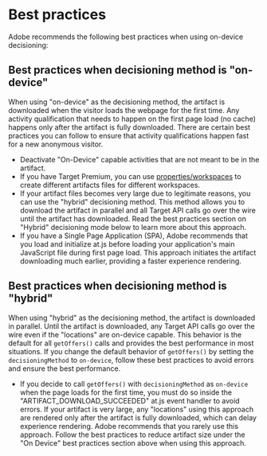 # Best practices

Adobe recommends the following best practices when using on-device decisioning:

## Best practices when decisioning method is "on-device"

When using "on-device" as the decisioning method, the artifact is downloaded when the visitor loads the webpage for the first time. Any activity qualification that needs to happen on the first page load (no cache) happens only after the artifact is fully downloaded. There are certain best practices you can follow to ensure that activity qualifications happen fast for a new anonymous visitor.

* Deactivate "On-Device" capable activities that are not meant to be in the artifact.
* If you have Target Premium, you can use [properties/workspaces](https://experienceleague.adobe.com/docs/target/using/administer/manage-users/enterprise/property-channel.html) to create different artifacts files for different workspaces.
* If your artifact files becomes very large due to legitimate reasons, you can use the "hybrid" decisioning method. This method allows you to download the artifact in parallel and all Target API calls go over the wire until the artifact has downloaded. Read the best practices section on "Hybrid" decisioning mode below to learn more about this approach.
* If you have a Single Page Application (SPA), Adobe recommends that you load and initialize at.js before loading your application's main JavaScript file during first page load. This approach initiates the artifact downloading much earlier, providing a faster experience rendering.

## Best practices when decisioning method is "hybrid"

When using "hybrid" as the decisioning method, the artifact is downloaded in parallel. Until the artifact is downloaded, any Target API calls go over the wire even if the "locations" are on-device capable. This behavior is the default for all `getOffers()` calls and provides the best performance in most situations. If you change the default behavior of `getOffers()` by setting the `decisioningMethod` to `on-device`, follow these best practices to avoid errors and ensure the best performance.

* If you decide to call `getOffers()` with `decisioningMethod` as `on-device` when the page loads for the first time, you must do so inside the "ARTIFACT_DOWNLOAD_SUCCEEDED" at.js event handler to avoid errors. If your artifact is very large, any "locations" using this approach are rendered only after the artifact is fully downloaded, which can delay experience rendering. Adobe recommends that you rarely use this approach. Follow the best practices to reduce artifact size under the "On Device" best practices section above when using this approach.
